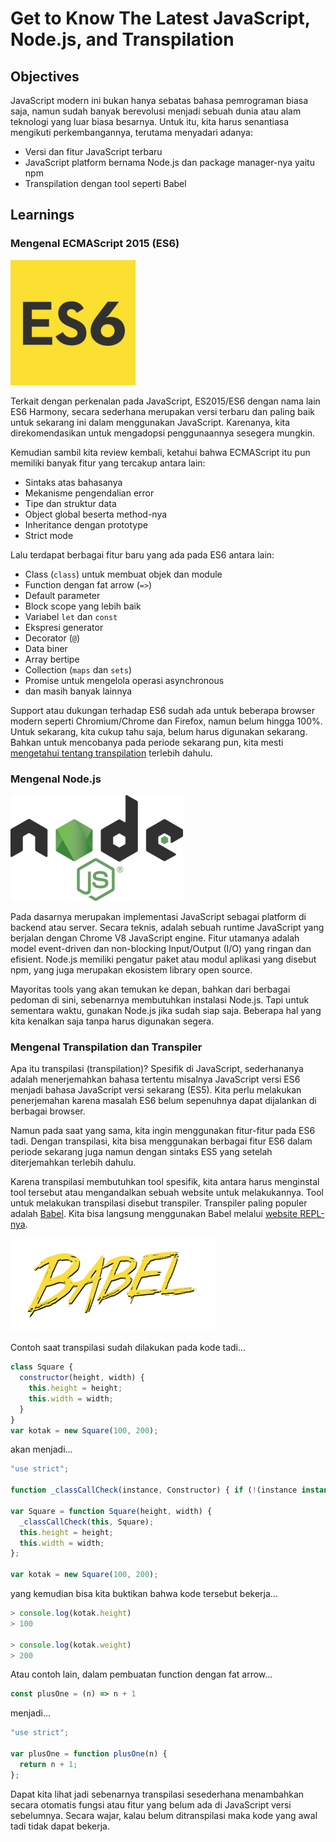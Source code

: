 # Get to Know The Latest JavaScript, Node.js, and Transpilation

## Objectives

JavaScript modern ini bukan hanya sebatas bahasa pemrograman biasa saja, namun sudah banyak berevolusi menjadi sebuah dunia atau alam teknologi yang luar biasa besarnya. Untuk itu, kita harus senantiasa mengikuti perkembangannya, terutama menyadari adanya:

- Versi dan fitur JavaScript terbaru
- JavaScript platform bernama Node.js dan package manager-nya yaitu npm
- Transpilation dengan tool seperti Babel

## Learnings

### Mengenal ECMAScript 2015 (ES6)

![ECMAScript 2015 (ES6)](assets/es6-logo.png)

Terkait dengan perkenalan pada JavaScript, ES2015/ES6 dengan nama lain ES6 Harmony, secara sederhana merupakan versi terbaru dan paling baik untuk sekarang ini dalam menggunakan JavaScript. Karenanya, kita direkomendasikan untuk mengadopsi penggunaannya sesegera mungkin.

Kemudian sambil kita review kembali, ketahui bahwa ECMAScript itu pun memiliki banyak fitur yang tercakup antara lain:

- Sintaks atas bahasanya
- Mekanisme pengendalian error
- Tipe dan struktur data
- Object global beserta method-nya
- Inheritance dengan prototype
- Strict mode

Lalu terdapat berbagai fitur baru yang ada pada ES6 antara lain:

- Class (`class`) untuk membuat objek dan module
- Function dengan fat arrow (`=>`)
- Default parameter
- Block scope yang lebih baik
- Variabel `let` dan `const`
- Ekspresi generator
- Decorator (`@`)
- Data biner
- Array bertipe
- Collection (`maps` dan `sets`)
- Promise untuk mengelola operasi asynchronous
- dan masih banyak lainnya

Support atau dukungan terhadap ES6 sudah ada untuk beberapa browser modern seperti Chromium/Chrome dan Firefox, namun belum hingga 100%. Untuk sekarang, kita cukup tahu saja, belum harus digunakan sekarang. Bahkan untuk mencobanya pada periode sekarang pun, kita mesti [mengetahui tentang transpilation](#transpilation-dan-transpiler) terlebih dahulu.

### Mengenal Node.js

![Node.js Logo](assets/nodejs-logo.png)

Pada dasarnya merupakan implementasi JavaScript sebagai platform di backend atau server. Secara teknis, adalah sebuah runtime JavaScript yang berjalan dengan Chrome V8 JavaScript engine. Fitur utamanya adalah model event-driven dan non-blocking Input/Output (I/O) yang ringan dan efisient. Node.js memiliki pengatur paket atau modul aplikasi yang disebut npm, yang juga merupakan ekosistem library open source.

Mayoritas tools yang akan temukan ke depan, bahkan dari berbagai pedoman di sini, sebenarnya membutuhkan instalasi Node.js. Tapi untuk sementara waktu, gunakan Node.js jika sudah siap saja. Beberapa hal yang kita kenalkan saja tanpa harus digunakan segera.

### Mengenal Transpilation dan Transpiler

Apa itu transpilasi (transpilation)? Spesifik di JavaScript, sederhananya adalah menerjemahkan bahasa tertentu misalnya JavaScript versi ES6 menjadi bahasa JavaScript versi sekarang (ES5). Kita perlu melakukan penerjemahan karena masalah ES6 belum sepenuhnya dapat dijalankan di berbagai browser.

Namun pada saat yang sama, kita ingin menggunakan fitur-fitur pada ES6 tadi. Dengan transpilasi, kita bisa menggunakan berbagai fitur ES6 dalam periode sekarang juga namun dengan sintaks ES5 yang setelah diterjemahkan terlebih dahulu.

Karena transpilasi membutuhkan tool spesifik, kita antara harus menginstal tool tersebut atau mengandalkan sebuah website untuk melakukannya. Tool untuk melakukan transpilasi disebut transpiler. Transpiler paling populer adalah [Babel](http://babeljs.io). Kita bisa langsung menggunakan Babel melalui [website REPL-nya](http://babeljs.io/repl).

![Babel.js](assets/babel-logo.png)

Contoh saat transpilasi sudah dilakukan pada kode tadi...

```javascript
class Square {
  constructor(height, width) {
    this.height = height;
    this.width = width;
  }
}
var kotak = new Square(100, 200);
```

akan menjadi...

```javascript
"use strict";

function _classCallCheck(instance, Constructor) { if (!(instance instanceof Constructor)) { throw new TypeError("Cannot call a class as a function"); } }

var Square = function Square(height, width) {
  _classCallCheck(this, Square);
  this.height = height;
  this.width = width;
};

var kotak = new Square(100, 200);
```

yang kemudian bisa kita buktikan bahwa kode tersebut bekerja...

```javascript
> console.log(kotak.height)
> 100

> console.log(kotak.weight)
> 200
```

Atau contoh lain, dalam pembuatan function dengan fat arrow...

```javascript
const plusOne = (n) => n + 1
```

menjadi...

```javascript
"use strict";

var plusOne = function plusOne(n) {
  return n + 1;
};
```

Dapat kita lihat jadi sebenarnya transpilasi sesederhana menambahkan secara otomatis fungsi atau fitur yang belum ada di JavaScript versi sebelumnya. Secara wajar, kalau belum ditranspilasi maka kode yang awal tadi tidak dapat bekerja.

